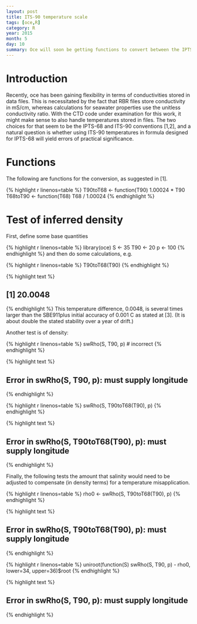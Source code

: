 ```yaml
---
layout: post
title: ITS-90 temperature scale
tags: [oce,R]
category: R
year: 2015
month: 5
day: 10
summary: Oce will soon be getting functions to convert between the IPTS-68 and ITS-90 temperature scales. This posting investigates how much difference this might make in practical work.
---
```


# Introduction

Recently, oce has been gaining flexibility in terms of conductivities stored in
data files. This is necessitated by the fact that RBR files store conductivity
in mS/cm, whereas calculations for seawater properties use the unitless
conductivity ratio.  With the CTD code under examination for this work, it
might make sense to also handle temperatures stored in files. The two choices
for that seem to be the IPTS-68 and ITS-90 conventions [1,2], and a natural
question is whether using ITS-90 temperatures in formula designed for IPTS-68
will yield errors of practical significance.

# Functions
The following are functions for the conversion, as suggested in [1].

{% highlight r linenos=table %}
T90toT68 <- function(T90) 1.00024 * T90
T68toT90 <- function(T68) T68 / 1.00024
{% endhighlight %}

# Test of inferred density

First, define some base quantities

{% highlight r linenos=table %}
library(oce)
S <- 35
T90 <- 20
p <- 100
{% endhighlight %}
and then do some calculations, e.g.

{% highlight r linenos=table %}
T90toT68(T90)
{% endhighlight %}



{% highlight text %}
## [1] 20.0048
{% endhighlight %}
This temperature difference, 0.0048, is several
times larger than the 
SBE911plus initial accuracy of 0.001 C as stated at [3]. (It is about double the stated
stability over a year of drift.)

Another test is of density:


{% highlight r linenos=table %}
swRho(S, T90, p) # incorrect
{% endhighlight %}



{% highlight text %}
## Error in swRho(S, T90, p): must supply longitude
{% endhighlight %}



{% highlight r linenos=table %}
swRho(S, T90toT68(T90), p)
{% endhighlight %}



{% highlight text %}
## Error in swRho(S, T90toT68(T90), p): must supply longitude
{% endhighlight %}

Finally, the following tests the amount that salinity would need to be adjusted to 
compensate (in density terms) for a temperature misapplication.

{% highlight r linenos=table %}
rho0 <- swRho(S, T90toT68(T90), p)
{% endhighlight %}



{% highlight text %}
## Error in swRho(S, T90toT68(T90), p): must supply longitude
{% endhighlight %}



{% highlight r linenos=table %}
uniroot(function(S) swRho(S, T90, p) - rho0, lower=34, upper=36)$root
{% endhighlight %}



{% highlight text %}
## Error in swRho(S, T90, p): must supply longitude
{% endhighlight %}

